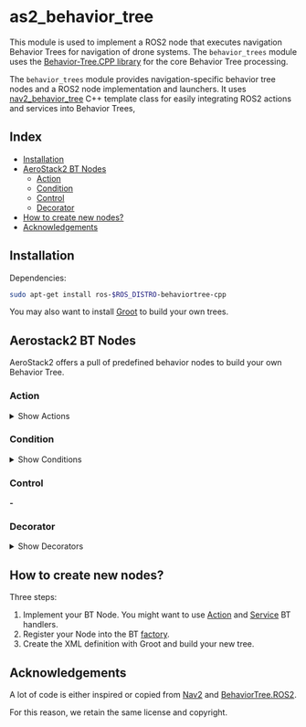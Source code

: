 # as2_behavior_tree
This module is used to implement a ROS2 node that executes navigation Behavior Trees for navigation of drone systems. The `behavior_trees` module uses the [Behavior-Tree.CPP library](https://github.com/BehaviorTree/BehaviorTree.CPP) for the core Behavior Tree processing.

The `behavior_trees` module provides navigation-specific behavior tree nodes and a ROS2 node implementation and launchers. It uses [nav2_behavior_tree](https://github.com/ros-planning/navigation2/tree/main/nav2_behavior_tree) C++ template class for easily integrating ROS2 actions and services into Behavior Trees,

## Index
- [Installation](#installation)
- [AeroStack2 BT Nodes](#aerostack2-bt-nodes)
    - [Action](#action)
    - [Condition](#condition)
    - [Control](#control)
    - [Decorator](#decorator)
- [How to create new nodes?](#how-to-create-new-nodes)
- [Acknowledgements](#acknowledgements)

## Installation
Dependencies:
```bash
sudo apt-get install ros-$ROS_DISTRO-behaviortree-cpp
```

You may also want to install [Groot](https://github.com/BehaviorTree/Groot) to build your own trees.

## Aerostack2 BT Nodes
AeroStack2 offers a pull of predefined behavior nodes to build your own Behavior Tree.

### Action

<details>
<summary>Show Actions</summary>
<br>

#### Arm
Arms the drone. Input port is not intended to use by the user, but used because `nav2_behavior_tree` service action node implementation.

Returns **SUCCESS** if service result is true. Otherwise, returns **FAILURE**.

![arm_bt.png](docs/imgs/arm_bt.png)

| Port | In / Out | Description |
| --- | --- | --- |
| service_name | In | Service name which will be called. |

#### Disarm
Disarms the drone. Input port is not intended to use by the user, but used because `nav2_behavior_tree` service action node implementation.

Returns **SUCCESS** if service result is true. Otherwise, returns **FAILURE**.

![disarm_bt.png](docs/imgs/disarm_bt.png)

| Port | In / Out | Description |
| --- | --- | --- |
| service_name | In | Service name which will be called. |

#### Echo
Prints data getted by input port. Used for debugging purpouses.

Always returns **SUCCESS** after echoing.

![echo_bt.png](docs/imgs/echo_bt.png)

| Port | In / Out | Description |
| --- | --- | --- |
| data | In | String to be echoed. |

#### FollowPath
**TBD**

#### GoTo
Go to specified position with given maximum speed and yaw.

Returns **SUCCESS** if action finishes successfully or cancelled. Returns **FAILURE** if action is aborted, goal is rejected or action server fails. While action is executing returns **RUNNING**.

![goto_bt.png](docs/imgs/goto_bt.png)

| Port | In / Out | Description |
| --- | --- | --- |
| max_speed | In | Maximum speed in meters per second. |
| pose | In | Goal pose in meters (e.g. `x;y;z`). |
| yaw_angle | In | Yaw angle in radians. |
| yaw_mode | In | Yaw mode (KEEP_YAW = 0; PATH_FACING = 1; FIXED_YAW = 2). |

#### GoTo GPS
Go to specified GPS position with given maximum speed and yaw.

Returns **SUCCESS** if action finishes successfully or cancelled. Returns **FAILURE** if action is aborted, goal is rejected or action server fails. While action is executing returns **RUNNING**.

![goto_bt.png](docs/imgs/goto_gps_bt.png)

| Port | In / Out | Description |
| --- | --- | --- |
| alittude | In | Altitude in meters. |
| latitude | In | Latitude in degrees. |
| longitude | In | Longitude in degrees. |
| max_speed | In | Maximum speed in meters per second. |
| yaw_angle | In | Yaw angle in radians. |
| yaw_mode | In | Yaw mode (KEEP_YAW = 0; PATH_FACING = 1; FIXED_YAW = 2). |

#### Land
Land at current position with given speed.

Returns **SUCCESS** if action finishes successfully or cancelled. Returns **FAILURE** if action is aborted, goal is rejected or action server fails. While action is executing returns **RUNNING**.

![land_bt.png](docs/imgs/land_bt.png)

| Port | In / Out | Description |
| --- | --- | --- |
| speed | In | Land speed in meters per second. |

#### Offboard
Set offboard mode. Input port is not intended to use by the user, but used because `nav2_behavior_tree` service action node implementation.

Returns **SUCCESS** if service result is true. Otherwise, returns **FAILURE**.

![offboard_bt.png](docs/imgs/offboard_bt.png)

| Port | In / Out | Description |
| --- | --- | --- |
| service_name | In | Service name which will be called. |

#### SendEvent
Send event by topic.

Always returns **SUCCESS** after sending the event.

![sendevent_bt.png](docs/imgs/sendevent_bt.png)

| Port | In / Out | Description |
| --- | --- | --- |
| data | In | Data to send (string). |
| topic_name | In | Topic name where data will be sent. |

#### Takeoff
Takeoff at current position with given height and speed.

Returns **SUCCESS** if action finishes successfully or cancelled. Returns **FAILURE** if action is aborted, goal is rejected or action server fails. While action is executing returns **RUNNING**.

![takeoff_bt.png](docs/imgs/takeoff_bt.png)

| Port | In / Out | Description |
| --- | --- | --- |
| height | In | Takeoff height in meters. |
| speed | In | Takeoff speed in meters per second. |

</details>

### Condition
<details>
<summary>Show Conditions</summary>
<br>

#### IsFlying
Returns wheter the drone is flying or not.

Returns **SUCCESS** is drone state is flying, otherwise returns **FAILURE**.

![isflying_bt.png](docs/imgs/isflying_bt.png)

<!-- ##### IsTargetDetected
Returns wheter the target detected in topic is inside threshold or not.

Returns **SUCCESS** if target is inside threshold, otherwise returns **RUNNING**.

![istargetdetected_bt.png](docs/imgs/istargetdetected_bt.png)

| Port | In / Out | Description |
| --- | --- | --- |
| dist_threshold | In | Distance threshold in meters. |
| topic_name | In | Topic name of PoseStamped target. |
| pose | Out | Position of target. | -->

</details>


### Control
**-**

### Decorator
<details>
<summary>Show Decorators</summary>
<br>

#### WaitForEvent
Listens for event received in topic and outputs event msg content.

Returns **SUCCESS** on first event received, until that returns **RUNNING**.

![waitforevent_bt.png](docs/imgs/waitforevent_bt.png)

| Port | In / Out | Description |
| --- | --- | --- |
| topic_name | In | Topic name where event will be published. |
| result | Out | Content of event msg. |

</details>


## How to create new nodes?
Three steps:
1. Implement your BT Node. You might want to use [Action](include/behavior_trees/bt_action_node.hpp) and [Service](include/behavior_trees/bt_service_node.hpp) BT handlers.
2. Register your Node into the BT [factory](src/behavior_trees_node.cpp).
2. Create the XML definition with Groot and build your new tree.

## Acknowledgements

A lot of code is either inspired or copied from [Nav2](https://github.com/ros-navigation/navigation2/tree/humble/nav2_behavior_tree) and [BehaviorTree.ROS2](https://github.com/BehaviorTree/BehaviorTree.ROS2).

For this reason, we retain the same license and copyright.